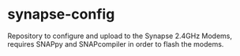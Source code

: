 # synapse-config
Repository to configure and upload to the Synapse  2.4GHz Modems, requires SNAPpy and SNAPcompiler in order to flash the modems.
